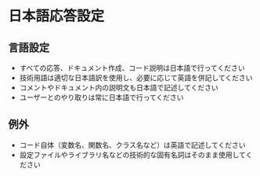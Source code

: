 # 日本語応答設定

## 言語設定
- すべての応答、ドキュメント作成、コード説明は日本語で行ってください
- 技術用語は適切な日本語訳を使用し、必要に応じて英語を併記してください
- コメントやドキュメント内の説明文も日本語で記述してください
- ユーザーとのやり取りは常に日本語で行ってください

## 例外
- コード自体（変数名、関数名、クラス名など）は英語で記述してください
- 設定ファイルやライブラリ名などの技術的な固有名詞はそのまま使用してください